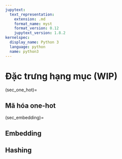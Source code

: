 ```yaml
---
jupytext:
  text_representation:
    extension: .md
    format_name: myst
    format_version: 0.12
    jupytext_version: 1.8.2
kernelspec:
  display_name: Python 3
  language: python
  name: python3
---
```


# Đặc trưng hạng mục (WIP)

(sec_one_hot)=
## Mã hóa one-hot

(sec_embedding)=
## Embedding

## Hashing

## 
